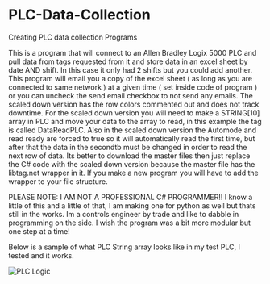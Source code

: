 # PLC-Data-Collection
Creating PLC data collection Programs

This is a program that will connect to an Allen Bradley Logix 5000 PLC and pull data from tags requested from it and store data in an excel sheet
by date AND shift.  In this case it only had 2 shifts but you could add another.  This program will email you a copy of the excel sheet ( as long as you are connected to same network ) at a given time ( set inside code of program ) or you can uncheck the send email checkbox to not send any emails. The scaled down version has the row colors commented out and does not track downtime. For the scaled down version you will need to make a STRING[10] array in PLC and move your data to the array to read, in this example the tag is called DataReadPLC. Also in the scaled down version the Automode and read ready are forced to true so it will automatically read the first time, but after that the data in the secondtb must be changed in order to read the next row of data. Its better to download the master files then just replace the C# code with the scaled down version because the master file has the libtag.net wrapper in it.  If you make a new program you will have to add the wrapper to your file structure.


PLEASE NOTE:
I AM NOT A PROFESSIONAL C# PROGRAMMER!! I know a little of this and a little of that, I am making one for python as well but thats still in the works.
Im a controls engineer by trade and like to dabble in programming on the side.  I wish the program was a bit more modular but one step at a time!


Below is a sample of what PLC String array looks like in my test PLC, I tested and it works.

![PLC Logic](https://user-images.githubusercontent.com/35632706/213927006-82ed6567-5a74-40d9-b41a-ec4409829f26.png)
